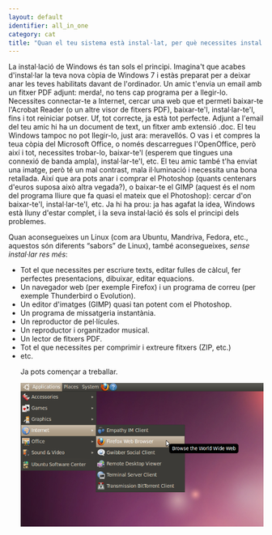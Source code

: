 ```yaml
---
layout: default
identifier: all_in_one
category: cat
title: "Quan el teu sistema està instal·lat, per què necessites instal·lar <i>encara</i> més coses?"
---
```


La instal·lació de Windows és tan sols el principi. Imagina't que 
acabes d'instal·lar la teva nova còpia de Windows 7 i estàs preparat 
per a deixar anar les teves habilitats davant de l'ordinador. Un amic 
t'envia un email amb un fitxer PDF adjunt: merda!, no tens cap programa 
per a llegir-lo. Necessites connectar-te a Internet, cercar una web que 
et permeti baixar-te l'Acrobat Reader (o un altre visor de fitxers PDF), 
baixar-te'l, instal·lar-te'l, fins i tot reiniciar potser. Uf, tot 
correcte, ja està tot perfecte. Adjunt a l'email del teu amic hi ha un 
document de text, un fitxer amb extensió .doc. El teu Windows tampoc no 
pot llegir-lo, just ara: meravellós. O vas i et compres la teua còpia 
del Microsoft Office, o només descarregues l'OpenOffice, però així i 
tot, necessites trobar-lo, baixar-te'l (esperem que tingues una connexió 
de banda ampla), instal·lar-te'l, etc. El teu amic també t'ha enviat una 
imatge, però té un mal contrast, mala il·luminació i necessita una bona 
retallada. Així que ara pots anar i comprar el Photoshop (quants 
centenars d'euros suposa això altra vegada?), o baixar-te el GIMP 
(aquest és el nom del programa lliure que fa quasi el mateix que el 
Photoshop): cercar d'on baixar-te'l, instal·lar-te'l, etc. Ja hi ha 
prou: ja has agafat la idea, Windows està lluny d'estar complet, i la 
seva instal·lació és sols el principi dels problemes.

Quan aconsegueixes un Linux (com ara Ubuntu, Mandriva, Fedora, etc., 
aquestos són diferents “sabors” de Linux), també aconsegueixes, <i>sense 
instal·lar res més</i>:

<ul>

<li>Tot el que necessites per escriure texts, editar fulles de càlcul, fer perfectes presentacions, dibuixar, editar equacions.</li>
<li>Un navegador web (per exemple Firefox) i un programa de correu (per exemple Thunderbird o Evolution).</li>
<li>Un editor d'imatges (GIMP) quasi tan potent com el Photoshop.</li>
<li>Un programa de missatgeria instantània.</li>
<li>Un reproductor de pel·lícules.</li>
<li>Un reproductor i organitzador musical.</li>
<li>Un lector de fitxers PDF.</li>
<li>Tot el que necessites per comprimir i extreure fitxers (ZIP, etc.)</li>
<li>etc.</li>

Ja pots començar a treballar.

<img src="/img/app_menu.png" />




